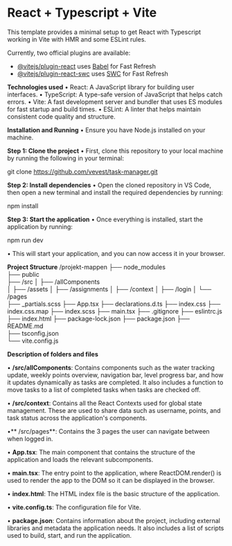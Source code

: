 # React + Typescript + Vite

This template provides a minimal setup to get React with Typescript working in Vite with HMR and some ESLint rules.

Currently, two official plugins are available:

- [@vitejs/plugin-react](https://github.com/vitejs/vite-plugin-react/blob/main/packages/plugin-react/README.md) uses [Babel](https://babeljs.io/) for Fast Refresh
- [@vitejs/plugin-react-swc](https://github.com/vitejs/vite-plugin-react-swc) uses [SWC](https://swc.rs/) for Fast Refresh


**Technologies used**
• React: A JavaScript library for building user interfaces.
• TypeScript: A type-safe version of JavaScript that helps catch errors.
• Vite: A fast development server and bundler that uses ES modules for fast startup and build times.
• ESLint: A linter that helps maintain consistent code quality and structure.


**Installation and Running**
• Ensure you have Node.js installed on your machine.


**Step 1: Clone the project**
• First, clone this repository to your local machine by running the following in your terminal:

  git clone https://github.com/vevest/task-manager.git


**Step 2: Install dependencies**
• Open the cloned repository in VS Code, then open a new terminal and install the required dependencies by running:

  npm install


**Step 3: Start the application**
• Once everything is installed, start the application by running:

  npm run dev
  
• This will start your application, and you can now access it in your browser.


**Project Structure**
/projekt-mappen
├── node_modules           
├── public           
├── /src
│   ├── /allComponents   
│   ├── /assets
│   ├── /assignments
│   ├── /context
│   ├── /login
│   └── /pages                         
├── _partials.scss 
├── App.tsx
├── declarations.d.ts
├── index.css
├── index.css.map
├── index.scss 
├── main.tsx 
├── .gitignore
├── eslintrc.js 
├── index.html 
├── package-lock.json 
├── package.json 
├── README.md           
├── tsconfig.json           
└── vite.config.js          

**Description of folders and files**

• **/src/allComponents**: Contains components such as the water tracking update, weekly points overview, navigation bar, level progress bar, and how it updates dynamically as tasks are completed. It also includes a function to move tasks to a list of completed tasks when tasks are checked off.

• **/src/context**: Contains all the React Contexts used for global state management. These are used to share data such as username, points, and task status across the application's components.

•** /src/pages**: Contains the 3 pages the user can navigate between when logged in.

• **App.tsx**: The main component that contains the structure of the application and loads the relevant subcomponents.

• **main.tsx**: The entry point to the application, where ReactDOM.render() is used to render the app to the DOM so it can be displayed in the browser.

• **index.html**: The HTML index file is the basic structure of the application.

• **vite.config.ts**: The configuration file for Vite. 

• **package.json**: Contains information about the project, including external libraries and metadata the application needs. It also includes a list of scripts used to build, start, and run the application.





  
